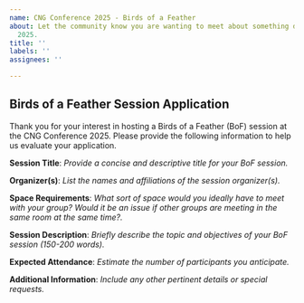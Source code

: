 ```yaml
---
name: CNG Conference 2025 - Birds of a Feather
about: Let the community know you are wanting to meet about something during CNG Conference
  2025.
title: ''
labels: ''
assignees: ''

---
```


## Birds of a Feather Session Application

Thank you for your interest in hosting a Birds of a Feather (BoF) session at the CNG Conference 2025. Please provide the following information to help us evaluate your application.

**Session Title**:
_Provide a concise and descriptive title for your BoF session._

**Organizer(s)**:
_List the names and affiliations of the session organizer(s)._

**Space Requirements**:
_What sort of space would you ideally have to meet with your group? Would it be an issue if other groups are meeting in the same room at the same time?._

**Session Description**:
_Briefly describe the topic and objectives of your BoF session (150-200 words)._

**Expected Attendance**:
_Estimate the number of participants you anticipate._

**Additional Information**:
_Include any other pertinent details or special requests._
